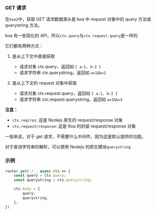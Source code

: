 

### GET 请求
在`koa2`中，获取 GET 请求数据源头是 koa 中 request 对象中的 query 方法或 querystring 方法。

koa 有一些简化的 API，所以`ctx.query`与`ctx.request.query`是一样的

它们都有两种方式：

1. 是从上下文中直接获取
    - 请求对象 ctx.query，返回如 `{ a:1, b:2 }`
    - 请求字符串 ctx.querystring，返回如 `a=1&b=2`

2. 是从上下文的 request 对象中获取
    - 请求对象 ctx.request.query，返回如 `{ a:1, b:2 }`
    - 请求字符串 ctx.request.querystring，返回如 `a=1&b=2`


**注意：**
- `ctx.req/res`: 这是 Nodejs 原生的 request/response 对象
- `ctx.request/response`: 这是 Koa 的封装 request/response 对象

一般来说，对于 get 请求，不需要什么中间件，因为这是默认提供的功能。

对于查询字符串的解析，可以使用 Nodejs 的原生模块`querystring`

### 示例

```js
router.get('/', async ctx => {
    const query = ctx.query;
    const querystring = ctx.querystring;

    ctx.body = {
        query,
        querystring,
    };
})
```

